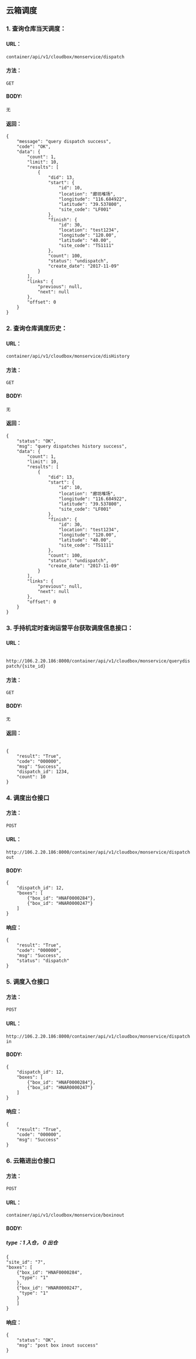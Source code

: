 ## 云箱调度

### 1. 查询仓库当天调度：

#### URL：

`container/api/v1/cloudbox/monservice/dispatch`

#### 方法：

`GET`

#### BODY:

`无`

#### 返回：

```
{
    "message": "query dispatch success",
    "code": "OK",
    "data": {
        "count": 1,
        "limit": 10,
        "results": [
            {
                "did": 13,
                "start": {
                    "id": 10,
                    "location": "廊坊堆场",
                    "longitude": "116.684922",
                    "latitude": "39.537800",
                    "site_code": "LF001"
                },
                "finish": {
                    "id": 30,
                    "location": "test1234",
                    "longitude": "120.00",
                    "latitude": "40.00",
                    "site_code": "TS1111"
                },
                "count": 100,
                "status": "undispatch",
                "create_date": "2017-11-09"
            }
        ],
        "links": {
            "previous": null,
            "next": null
        },
        "offset": 0
    }
}
```

### 2. 查询仓库调度历史：

#### URL：

`container/api/v1/cloudbox/monservice/disHistory`

#### 方法：

`GET`

#### BODY:

`无`

#### 返回：

```
{
    "status": "OK",
    "msg": "query dispatches history success",
    "data": {
        "count": 1,
        "limit": 10,
        "results": [
            {
                "did": 13,
                "start": {
                    "id": 10,
                    "location": "廊坊堆场",
                    "longitude": "116.684922",
                    "latitude": "39.537800",
                    "site_code": "LF001"
                },
                "finish": {
                    "id": 30,
                    "location": "test1234",
                    "longitude": "120.00",
                    "latitude": "40.00",
                    "site_code": "TS1111"
                },
                "count": 100,
                "status": "undispatch",
                "create_date": "2017-11-09"
            }
        ],
        "links": {
            "previous": null,
            "next": null
        },
        "offset": 0
    }
}
```

### 3. 手持机定时查询运营平台获取调度信息接口：

#### URL：

` http://106.2.20.186:8000/container/api/v1/cloudbox/monservice/querydispatch/{site_id}`

#### 方法：

`GET`

#### BODY:

`无`

#### 返回：

```

{
    "result": "True",
    "code": "000000",
    "msg": "Success",
    "dispatch_id": 1234,
    "count": 10
}

```

### 4. 调度出仓接口

#### 方法：

`POST`

#### URL：

`http://106.2.20.186:8000/container/api/v1/cloudbox/monservice/dispatchout`

#### BODY:

```
{
    "dispatch_id": 12,
    "boxes": [
        {"box_id": "HNAF0000284"}, 
        {"box_id": "HNAR0000247"}
    ]
}
```

#### 响应：

```
{
    "result": "True",
    "code": "000000",
    "msg": "Success",
    "status": "dispatch"
}
```


### 5. 调度入仓接口

#### 方法：

`POST`

#### URL：

`http://106.2.20.186:8000/container/api/v1/cloudbox/monservice/dispatchin`

#### BODY:

```
{
    "dispatch_id": 12,
    "boxes": [
        {"box_id": "HNAF0000284"}, 
        {"box_id": "HNAR0000247"}
    ]
}
```

#### 响应：

```
{
    "result": "True",
    "code": "000000",
    "msg": "Success"
}
```


### 6. 云箱进出仓接口

#### 方法：

`POST`

#### URL：

`container/api/v1/cloudbox/monservice/boxinout`

#### BODY:

##### type：1 入仓， 0 出仓

```
{
"site_id": "7",
"boxes": [
	{"box_id": "HNAF0000284",
	 "type": "1"
	},
	{"box_id": "HNAR0000247",
	 "type": "1"
	}
	]
}
```


#### 响应：

```
{
    "status": "OK",
    "msg": "post box inout success"
}
```




